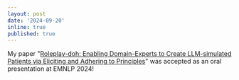 ```yaml
---
layout: post
date: '2024-09-20'
inline: true
published: true
---
```


My paper "[Roleplay-doh: Enabling Domain-Experts to Create LLM-simulated Patients via Eliciting and Adhering to Principles](https://aclanthology.org/2024.emnlp-main.591/)" was accepted as an oral presentation at EMNLP 2024!